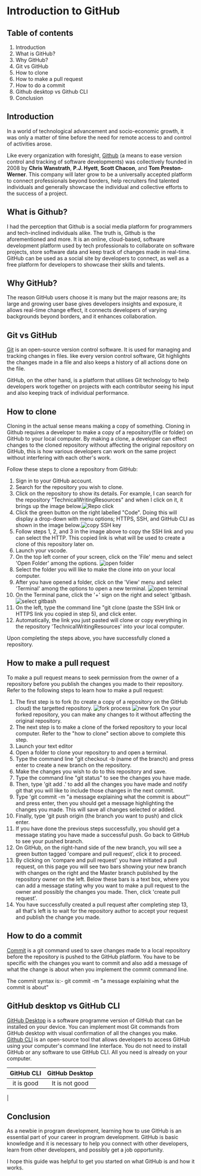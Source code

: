 # Introduction to GitHub

## Table of contents
1. Introduction
2. What is GitHub?
3. Why GitHub?
4. Git vs GitHub
5. How to clone
6. How to make a pull request
7. How to do a commit
8. Github desktop vs Github CLI
9. Conclusion
    

## Introduction 

In a world of technological advancement and socio-economic growth, it was only a matter of time before the need for remote access to and control of activities arose.

Like every organization with foresight,  [Github](https://anvilproject.org/guides/content/creating-links) (a means to ease version control and tracking of software developments) was collectively founded in 2008 by **Chris Wanstrath**, **P.J. Hyett**, **Scott Chacon**, and **Tom Preston-Werner**. This company will later grow to be a universally accepted platform to connect professionals beyond borders, help recruiters find talented individuals and generally showcase the individual and collective efforts to the success of a project. 

## What is Github?
I had the perception that Github is a social media platform for programmers and tech-inclined individuals alike. The truth is, Github is the aforementioned and more. It is an online, cloud-based, software development platform used by tech professionals to collaborate on software projects, store software data and keep track of changes made in real-time. GitHub can be used as a social site by developers to connect, as well as a free platform for developers to showcase their skills and talents.

## Why GitHub?
The reason GitHub users choose it is many but the major reasons are; its large and growing user base gives developers insights and exposure, it allows real-time change effect, it connects developers of varying backgrounds beyond borders, and it enhances collaboration.

## Git vs GitHub

[Git](https://blog.hubspot.com/website/what-is-github-used-for) is an open-source version control software. It is used for managing and tracking changes in files. like every version control software, Git highlights the changes made in a file and also keeps a history of all actions done on the file. 

GitHub, on the other hand, is a platform that utilises Git technology to help developers work together on projects with each contributor seeing his input and also keeping track of individual performance. 

## How to clone
Cloning in the actual sense means making a copy of something. Cloning in Github requires a developer to make a copy of a repository(file or folder) on GitHub to your local computer. By making a clone, a developer can effect changes to the cloned repository without affecting the original repository on GitHub, this is how various developers can work on the same project without interfering with each other's work.

Follow these steps to clone a repository from GitHub:

1. Sign in to your GitHub account.
2. Search for the repository you wish to clone.
3. Click on the repository to show its details. For example, I can search for the repository "TechnicalWritingResources" and when I click on it, it brings up the image below.![Repo click](images/clone1.jpg)
4. Click the green button on the right labelled "Code". Doing this will display a drop-down with menu options; HTTPS, SSH, and GitHub CLI as shown in the image below.![copy SSH key](images/clone3.jpg)
5. Follow steps 1, 2, and 3 in the image above to copy the SSH link and you can select the HTTP. This copied link is what will be used to create a clone of this repository later on.
6. Launch your vscode.
7. On the top left corner of your screen, click on the 'File' menu and select 'Open Folder' among the options. ![open folder](images/clone4.jpg)
8. Select the folder you will like to make the clone into on your local computer.
9. After you have opened a folder, click on the 'View' menu and select 'Terminal' among the options to open a new terminal. ![open terminal](images/clone5.jpg)
10. On the Terminal pane, click the '+' sign on the right and select 'gitbash. ![select gitbash](images/clone6.jpg)
11. On the left, type the command line "git clone (paste the SSH link or HTTPS link you copied in step 5), and click enter.
12. Automatically, the link you just pasted will clone or copy everything in the repository 'TechnicalWritingResources' into your local computer.

Upon completing the steps above, you have successfully cloned a repository.

## How to make a pull request
To make a pull request means to seek permission from the owner of a repository before you publish the changes you made to their repository. Refer to the following steps to learn how to make a pull request:

1. The first step is to fork (to create a copy of a repository on the GitHub cloud) the targetted repository. ![fork process](images/pull1.jpg) ![new fork](images/pull2.jpg)
On your forked repository, you can make any changes to it without affecting the original repository. 
2. The next step is to make a clone of the forked repository to your local computer. Refer to the "how to clone" section above to complete this step.
3. Launch your text editor
4. Open a folder to clone your repository to and open a terminal.
5. Type the command line "git checkout -b (name of the branch) and press enter to create a new branch on the repository.
6. Make the changes you wish to do to this repository and save.
7. Type the command line "git status" to see the changes you have made.
8. Then, type 'git add .' to add all the changes you have made and notify git that you will like to include those changes in the next commit.
9. Type 'git commit -m "a message explaining what the commit is about"' and press enter, then you should get a message highlighting the changes you made. This will save all changes selected or added.
10. Finally, type 'git push origin (the branch you want to push) and click enter.
11. If you have done the previous steps successfully, you should get a message stating you have made a successful push. Go back to GitHub to see your pushed branch.
12. On GitHub, on the right-hand side of the new branch, you will see a green button tagged 'compare and pull request', click it to proceed.
13. By clicking on 'compare and pull request' you have initiated a pull request, on this page you will see two bars showing your new branch with changes on the right and the Master branch published by the repository owner on the left. Below these bars is a text box, where you can add a message stating why you want to make a pull request to the owner and possibly the changes you made. Then, click 'create pull request'.
14. You have successfully created a pull request after completing step 13, all that's left is to wait for the repository author to accept your request and publish the change you made.

## How to do a commit
[Commit](https://github.com/git-guides/git-commit) is a git command used to save changes made to a local repository before the repository is pushed to the GitHub platform. You have to be specific with the changes you want to commit and also add a message of what the change is about when you implement the commit command line.

The commit syntax is:- git commit -m "a message explaining what the commit is about"

## GitHub desktop vs GitHub CLI
[GitHub Desktop](https://docs.github.com/en/desktop) is a software programme version of GitHub that can be installed on your device. You can implement most Git commands from GitHub desktop with visual confirmation of all the changes you make.
[Github CLI](https://docs.github.com/en/get-started/using-github/github-cli) is an open-source tool that allows developers to access GitHub using your computer's command line interface. You do not need to install GitHub or any software to use GitHub CLI. All you need is already on your computer.

| GitHub CLI |GitHub Desktop|
|:------------:|:----------:|
|it is good|It is not good|
|







## Conclusion
As a newbie in program development, learning how to use GitHub is an essential part of your career in program development. GitHub is basic knowledge and it is necessary to help you connect with other developers, learn from other developers, and possibly get a job opportunity.

I hope this guide was helpful to get you started on what GitHub is and how it works.
